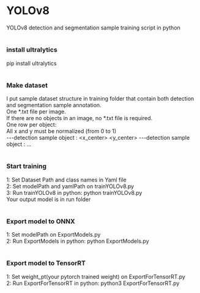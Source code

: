 # YOLOv8
YOLOv8 detection and segmentation sample training script in python  
#
### install ultralytics
pip install ultralytics  
#
### Make dataset
I put sample dataset structure in training folder that contain both detection and segmentation sample annotation.  
One *.txt file per image.  
If there are no objects in an image, no *.txt file is required.  
One row per object:  
All x and y must be normalized (from 0 to 1)  
---detection sample object : <classID> <x_center> <y_center> <width> <height>
---detection sample object : <classID> <x1> <y1> <x2> <y2> ... <xn> <yn>
#
### Start training
1: Set Dataset Path and class names in Yaml file  
2: Set modelPath and yamlPath on trainYOLOv8.py  
3: Run trainYOLOv8 in python: python trainYOLOv8.py  
Your output model is in run folder
#
### Export model to ONNX
1: Set modelPath on ExportModels.py  
2: Run ExportModels in python: python ExportModels.py  
#
### Export model to TensorRT
1: Set weight_pt(your pytorch trained weight) on ExportForTensorRT.py  
2: Run ExportForTensorRT in python: python3 ExportForTensorRT.py  
